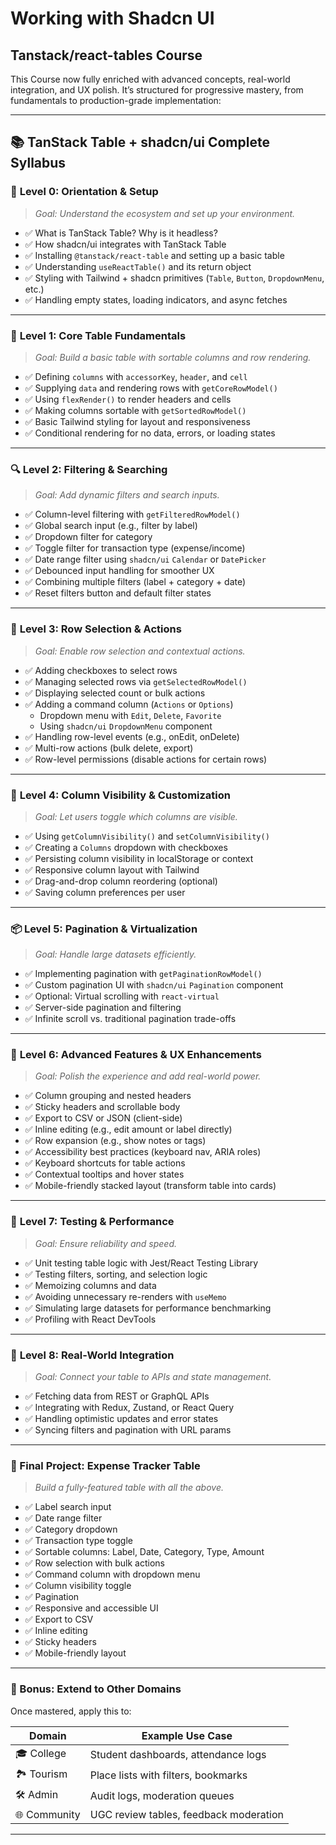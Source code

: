 # Working with Shadcn UI

## Tanstack/react-tables Course

This Course now fully enriched with advanced concepts, real-world integration, and UX polish. It’s structured for progressive mastery, from fundamentals to production-grade implementation:

---

## 📚 TanStack Table + shadcn/ui Complete Syllabus

### 🧭 **Level 0: Orientation & Setup**

> _Goal: Understand the ecosystem and set up your environment._

- ✅ What is TanStack Table? Why is it headless?
- ✅ How shadcn/ui integrates with TanStack Table
- ✅ Installing `@tanstack/react-table` and setting up a basic table
- ✅ Understanding `useReactTable()` and its return object
- ✅ Styling with Tailwind + shadcn primitives (`Table`, `Button`, `DropdownMenu`, etc.)
- ✅ Handling empty states, loading indicators, and async fetches

---

### 🧱 **Level 1: Core Table Fundamentals**

> _Goal: Build a basic table with sortable columns and row rendering._

- ✅ Defining `columns` with `accessorKey`, `header`, and `cell`
- ✅ Supplying `data` and rendering rows with `getCoreRowModel()`
- ✅ Using `flexRender()` to render headers and cells
- ✅ Making columns sortable with `getSortedRowModel()`
- ✅ Basic Tailwind styling for layout and responsiveness
- ✅ Conditional rendering for no data, errors, or loading states

---

### 🔍 **Level 2: Filtering & Searching**

> _Goal: Add dynamic filters and search inputs._

- ✅ Column-level filtering with `getFilteredRowModel()`
- ✅ Global search input (e.g., filter by label)
- ✅ Dropdown filter for category
- ✅ Toggle filter for transaction type (expense/income)
- ✅ Date range filter using `shadcn/ui` `Calendar` or `DatePicker`
- ✅ Debounced input handling for smoother UX
- ✅ Combining multiple filters (label + category + date)
- ✅ Reset filters button and default filter states

---

### 🧮 **Level 3: Row Selection & Actions**

> _Goal: Enable row selection and contextual actions._

- ✅ Adding checkboxes to select rows
- ✅ Managing selected rows via `getSelectedRowModel()`
- ✅ Displaying selected count or bulk actions
- ✅ Adding a command column (`Actions` or `Options`)
  - Dropdown menu with `Edit`, `Delete`, `Favorite`
  - Using `shadcn/ui` `DropdownMenu` component
- ✅ Handling row-level events (e.g., onEdit, onDelete)
- ✅ Multi-row actions (bulk delete, export)
- ✅ Row-level permissions (disable actions for certain rows)

---

### 🧩 **Level 4: Column Visibility & Customization**

> _Goal: Let users toggle which columns are visible._

- ✅ Using `getColumnVisibility()` and `setColumnVisibility()`
- ✅ Creating a `Columns` dropdown with checkboxes
- ✅ Persisting column visibility in localStorage or context
- ✅ Responsive column layout with Tailwind
- ✅ Drag-and-drop column reordering (optional)
- ✅ Saving column preferences per user

---

### 📦 **Level 5: Pagination & Virtualization**

> _Goal: Handle large datasets efficiently._

- ✅ Implementing pagination with `getPaginationRowModel()`
- ✅ Custom pagination UI with `shadcn/ui` `Pagination` component
- ✅ Optional: Virtual scrolling with `react-virtual`
- ✅ Server-side pagination and filtering
- ✅ Infinite scroll vs. traditional pagination trade-offs

---

### 🧠 **Level 6: Advanced Features & UX Enhancements**

> _Goal: Polish the experience and add real-world power._

- ✅ Column grouping and nested headers
- ✅ Sticky headers and scrollable body
- ✅ Export to CSV or JSON (client-side)
- ✅ Inline editing (e.g., edit amount or label directly)
- ✅ Row expansion (e.g., show notes or tags)
- ✅ Accessibility best practices (keyboard nav, ARIA roles)
- ✅ Keyboard shortcuts for table actions
- ✅ Contextual tooltips and hover states
- ✅ Mobile-friendly stacked layout (transform table into cards)

---

### 🧪 **Level 7: Testing & Performance**

> _Goal: Ensure reliability and speed._

- ✅ Unit testing table logic with Jest/React Testing Library
- ✅ Testing filters, sorting, and selection logic
- ✅ Memoizing columns and data
- ✅ Avoiding unnecessary re-renders with `useMemo`
- ✅ Simulating large datasets for performance benchmarking
- ✅ Profiling with React DevTools

---

### 🔗 **Level 8: Real-World Integration**

> _Goal: Connect your table to APIs and state management._

- ✅ Fetching data from REST or GraphQL APIs
- ✅ Integrating with Redux, Zustand, or React Query
- ✅ Handling optimistic updates and error states
- ✅ Syncing filters and pagination with URL params

---

### 🚀 Final Project: Expense Tracker Table

> _Build a fully-featured table with all the above._

- ✅ Label search input
- ✅ Date range filter
- ✅ Category dropdown
- ✅ Transaction type toggle
- ✅ Sortable columns: Label, Date, Category, Type, Amount
- ✅ Row selection with bulk actions
- ✅ Command column with dropdown menu
- ✅ Column visibility toggle
- ✅ Pagination
- ✅ Responsive and accessible UI
- ✅ Export to CSV
- ✅ Inline editing
- ✅ Sticky headers
- ✅ Mobile-friendly layout

---

### 🎯 Bonus: Extend to Other Domains

Once mastered, apply this to:

| Domain       | Example Use Case                       |
| ------------ | -------------------------------------- |
| 🎓 College   | Student dashboards, attendance logs    |
| 🏞️ Tourism   | Place lists with filters, bookmarks    |
| 🛠️ Admin     | Audit logs, moderation queues          |
| 🌐 Community | UGC review tables, feedback moderation |

---
